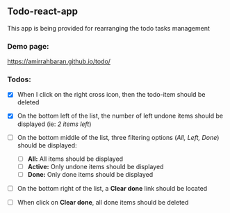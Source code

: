 ## Todo-react-app
This app is being provided for rearranging the todo tasks management

### Demo page:
https://amirrahbaran.github.io/todo/

### Todos:

- [x] When I click on the right cross icon, then the todo-item should be deleted

- [x] On the bottom left of the list, the number of left undone items should be displayed (ie: <i>2 items left</i>)

- [ ] On the bottom middle of the list, three filtering options (<i>All, Left, Done</i>) should be displayed:
    - [ ] <b>All:</b> All items should be displayed 
    - [ ] <b>Active:</b> Only undone items should be displayed
    - [ ] <b>Done:</b> Only done items should be displayed

- [ ] On the bottom right of the list, a <b>Clear done</b> link should be located

- [ ] When click on <b>Clear done</b>, all done items should be deleted
